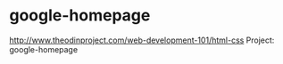 # google-homepage
http://www.theodinproject.com/web-development-101/html-css
Project: google-homepage
